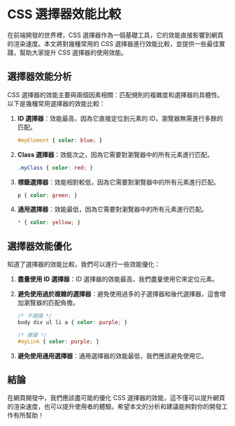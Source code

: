 # CSS 選擇器效能比較

在前端開發的世界裡，CSS 選擇器作為一個基礎工具，它的效能直接影響到網頁的渲染速度。本文將對幾種常用的 CSS 選擇器進行效能比較，並提供一些最佳實踐，幫助大家提升 CSS 選擇器的使用效能。

## 選擇器效能分析

CSS 選擇器的效能主要與兩個因素相關：匹配規則的複雜度和選擇器的具體性。以下是幾種常用選擇器的效能比較：

1. **ID 選擇器**：效能最高，因為它直接定位到元素的 ID，瀏覽器無需進行多餘的匹配。

    ```css
    #myElement { color: blue; }
    ```

2. **Class 選擇器**：效能次之，因為它需要對瀏覽器中的所有元素進行匹配。

    ```css
    .myClass { color: red; }
    ```

3. **標籤選擇器**：效能相對較低，因為它需要對瀏覽器中的所有元素進行匹配。

    ```css
    p { color: green; }
    ```

4. **通用選擇器**：效能最低，因為它需要對瀏覽器中的所有元素進行匹配。

    ```css
    * { color: yellow; }
    ```

## 選擇器效能優化

知道了選擇器的效能比較，我們可以進行一些效能優化：

1. **盡量使用 ID 選擇器**：ID 選擇器的效能最高，我們盡量使用它來定位元素。

2. **避免使用過於複雜的選擇器**：避免使用過多的子選擇器和後代選擇器，這會增加瀏覽器的匹配負擔。

    ```css
    /* 不建議 */
    body div ul li a { color: purple; }
    
    /* 建議 */
    #myLink { color: purple; }
    ```

3. **避免使用通用選擇器**：通用選擇器的效能最低，我們應該避免使用它。

## 結論

在網頁開發中，我們應該盡可能的優化 CSS 選擇器的效能，這不僅可以提升網頁的渲染速度，也可以提升使用者的體驗。希望本文的分析和建議能夠對你的開發工作有所幫助！